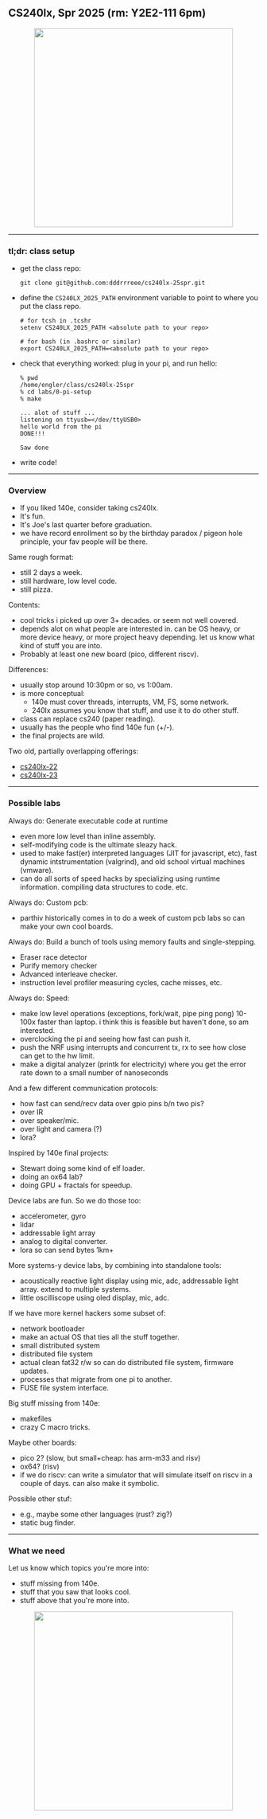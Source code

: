 ## CS240lx, Spr 2025 (rm: Y2E2-111 6pm)

<p align="center">
<img src="lab-memes/chaotic-study.jpg" width="400" />
</p>

-----------------------------------------------------------------
### tl;dr:  class setup

  - get the class repo:

        git clone git@github.com:dddrrreee/cs240lx-25spr.git

  - define the `CS240LX_2025_PATH` environment variable to 
    point to where you put the class repo.  

        # for tcsh in .tcshr
        setenv CS240LX_2025_PATH <absolute path to your repo>

        # for bash (in .bashrc or similar)
        export CS240LX_2025_PATH=<absolute path to your repo>

  - check that everything worked: plug in your pi, and run hello:

        % pwd
        /home/engler/class/cs240lx-25spr
        % cd labs/0-pi-setup
        % make

        ... alot of stuff ...
        listening on ttyusb=</dev/ttyUSB0>
        hello world from the pi
        DONE!!!
        
        Saw done

  - write code!

-----------------------------------------------------------------
### Overview

  - If you liked 140e, consider taking cs240lx.
  - It's fun.
  - It's Joe's last quarter before graduation.
  - we have record enrollment so by the birthday paradox 
    / pigeon hole principle, your fav people will be there.


Same rough format: 
  - still 2 days a week.
  - still hardware, low level code.
  - still pizza.

Contents:
  - cool tricks i picked up over 3+ decades. or seem not well covered.
  - depends alot on what people are interested in.  can be
    OS heavy, or more device heavy, or more project heavy
    depending.  let us know what kind of stuff you are into.
  - Probably at least one new board (pico, different riscv).

Differences:
  - usually stop around 10:30pm or so, vs 1:00am.
  - is more conceptual:
      - 140e must cover threads, interrupts, VM, FS, some network.
      - 240lx assumes you know that stuff, and use it to do
        other stuff.
  - class can replace cs240 (paper reading).
  - usually has the people who find 140e fun (+/-).
  - the final projects are wild.

Two old, partially overlapping offerings:
  - [cs240lx-22](https://github.com/dddrrreee/cs240lx-22spr/tree/main/labs)
  - [cs240lx-23](https://github.com/dddrrreee/cs240lx-23spr/tree/main/labs)

-----------------------------------------------------------------
### Possible labs

Always do: Generate executable code at runtime
  - even more low level than inline assembly.
  - self-modifying code is the ultimate sleazy hack.
  - used to make fast(er) interpreted languages (JIT for
    javascript, etc), fast dynamic intstrumentation (valgrind),
    and old school virtual machines (vmware).
  - can do all sorts of speed hacks by specializing using runtime
    information.  compiling data structures to code.  etc.

Always do: Custom pcb:
  - parthiv historically comes in to do a week of custom pcb labs so
    can make your own cool boards.

Always do: Build a bunch of tools using memory faults and single-stepping.
  - Eraser race detector 
  - Purify memory checker 
  - Advanced interleave checker.  
  - instruction level profiler measuring cycles, cache misses,
    etc.

Always do: Speed:
  - make low level operations (exceptions, fork/wait, pipe
    ping pong) 10-100x faster than laptop.  i think this is
    feasible but haven't done, so am interested.
  - overclocking the pi and seeing how fast can push it.
  - push the NRF using interrupts and concurrent tx, rx to 
    see how close can get to the hw limit.
  - make a digital analyzer (printk for electricity) where
    you get the error rate down to a small number of nanoseconds

And a few different communication protocols: 
  - how fast can send/recv data over gpio pins b/n two pis?
  - over IR
  - over speaker/mic.
  - over light and camera (?)
  - lora?


Inspired by 140e final projects:
  - Stewart doing some kind of elf loader.
  - doing an ox64 lab?
  - doing GPU + fractals for speedup.


Device labs are fun.  So we do those too:
  - accelerometer, gyro
  - lidar
  - addressable light array
  - analog to digital converter.
  - lora so can send bytes 1km+

More systems-y device labs, by combining into
standalone tools:
  - acoustically reactive light display using mic, adc, 
    addressable light array.  extend to multiple systems.
  - little oscilliscope using oled display, mic, adc.

If we have more kernel hackers some subset of:
  - network bootloader
  - make an actual OS that ties all the stuff together.
  - small distributed system
  - distributed file system
  - actual clean fat32 r/w so can do distributed file system,
    firmware updates.
  - processes that migrate from one pi to another.
  - FUSE file system interface.

Big stuff missing from 140e:
  - makefiles
  - crazy C macro tricks.

Maybe other boards:
  - pico 2?  (slow, but small+cheap: has arm-m33 and risv)
  - ox64?  (risv)
  - if we do riscv: can write a simulator that will simulate itself
    on riscv in a couple of days.  can also make it symbolic.

Possible other stuf:
  - e.g., maybe some other languages (rust?  zig?)
  - static bug finder.

---------------------------------------------------------------------------
### What we need

Let us know which topics you're more into:
  - stuff missing from 140e.
  - stuff that you saw that looks cool.
  - stuff above that you're more into.

<p align="center">
<img src="lab-memes/aspirations.jpg" width="400" />
</p>
